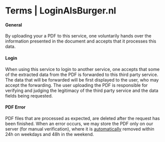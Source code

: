 # Terms | LoginAlsBurger.nl

#### General
By uploading your a PDF to this service, one voluntarily hands over the information
presented in the document and accepts that it processes this data.

#### Login
When using this service to login to another service, one accepts that some of the extracted
data from the PDF is forwarded to this third party service.
The data that will be forwarded will be first displayed to the user, who may accept the forwarding.
The user uploading the PDF is responsible for verifying and judging the legitimacy of the
third party service and the data fields being requested.

#### PDF Error
PDF files that are processed as expected, are deleted after the request has been finished.
When an error occurs, we may store the PDF only on our server (for manual verification),
where it is
[automatically](https://kubernetes.io/docs/concepts/workloads/controllers/cron-jobs/)
removed within 24h on weekdays and 48h in the weekend.


